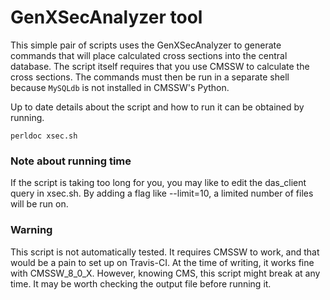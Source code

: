 # GenXSecAnalyzer tool

This simple pair of scripts uses the GenXSecAnalyzer to generate commands
that will place calculated cross sections into the central database.
The script itself requires that you use CMSSW to calculate the cross sections.
The commands must then be run in a separate shell because `MySQLdb` is not installed in CMSSW's Python.

Up to date details about the script and how to run it can be obtained by running.

    perldoc xsec.sh

### Note about running time

If the script is taking too long for you, you may like to edit the das_client query in xsec.sh.
By adding a flag like --limit=10, a limited number of files will be run on.

### Warning

This script is not automatically tested.
It requires CMSSW to work, and that would be a pain to set up on Travis-CI.
At the time of writing, it works fine with CMSSW_8_0_X.
However, knowing CMS, this script might break at any time.
It may be worth checking the output file before running it.
